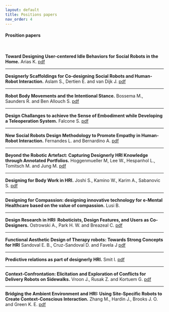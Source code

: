 ```yaml
---
layout: default
title: Positions papers
nav_order: 4
---
```


#### Prosition papers
<br />

**Toward Designing User-centered Idle Behaviors for Social Robots in the Home.** Arias K. 
<a href="https://malulu.github.io/HRI-Design-2020/assets/pdf/Arias et al.pdf" target="_blank">pdf</a>
<br />

---

**Designerly Scaffoldings for Co-designing Social Robots and Human-Robot Interaction.** Aslam S., Dertien E. and van Dijk J.
<a href="https://malulu.github.io/HRI-Design-2020/assets/pdf/Aslam et al.pdf" target="_blank">pdf</a>
<br />

---

**Robot Body Movements and the Intentional Stance.** Bossema M., Saunders R. and Ben Allouch S.
<a href="https://malulu.github.io/HRI-Design-2020/assets/pdf/Bossema et al.pdf" target="_blank">pdf</a>
<br />

---

**Design Challanges to achieve the Sense of Embodiment while Developing a Teleoperation System.** Falcone S.
<a href="https://malulu.github.io/HRI-Design-2020/assets/pdf/Falcone.pdf" target="_blank">pdf</a>
<br />

---

**New Social Robots Design Methodology to Promote Empathy in Human-Robot Interaction.** Fernandes L. and Bernardino A.
<a href="https://malulu.github.io/HRI-Design-2020/assets/pdf/Fernandes and Bernardino.pdf" target="_blank">pdf</a>
<br />

---

**Beyond the Robotic Artefact: Capturing Designerly HRI Knowledge through Annotated Portfolios.** Hoggenmueller M, Lee W., Hespanhol L., Tomitsch M. and Jung M.
<a href="https://malulu.github.io/HRI-Design-2020/assets/pdf/Hoggenmueller et al.pdf" target="_blank">pdf</a>
<br />

---

**Designing for Body Work in HRI.** Joshi S., Kamino W., Karim A., Sabanovic S.
<a href="https://malulu.github.io/HRI-Design-2020/assets/pdf/Joshi et al.pdf" target="_blank">pdf</a>
<br />

---

**Designing for Compassion: designing innovative technology for e-Mental Healthcare based on the value of compassion.** Lusi B.
<br />

---

**Design Research in HRI: Roboticists, Design Features, and Users as Co-Designers.** Ostrowski A., Park H. W. and Breazeal C.
<a href="https://malulu.github.io/HRI-Design-2020/assets/pdf/Ostrowski et al.pdf" target="_blank">pdf</a>
<br />

---

**Functional Aesthetic Design of Therapy robots: Towards Strong Concepts for HRI** Sandoval E. B., Cruz-Sandoval D. and Favela J
<a href="https://malulu.github.io/HRI-Design-2020/assets/pdf/Sandoval et al.pdf" target="_blank">pdf</a>
<br />

---

**Predictive relations as part of designerly HRI.** Smit I.
<a href="https://malulu.github.io/HRI-Design-2020/assets/pdf/Smit.pdf" target="_blank">pdf</a>
<br />

---

**Context-Confrontation: Elicitation and Exploration of Conflicts for Delivery Robots on Sidewalks.** Vroon J., Rusak Z. and Kortuem G. 
<a href="https://malulu.github.io/HRI-Design-2020/assets/pdf/Vroon et al.pdf" target="_blank">pdf</a>
<br />

---

**Bridging the Ambient Environment and HRI: Using Site-Specific Robots to Create Context-Conscious Interaction.** Zhang M., Hardin J., Brooks J. O. and Green K. E.
<a href="https://malulu.github.io/HRI-Design-2020/assets/pdf/Zhan g et al.pdf" target="_blank">pdf</a>
<br />
